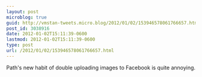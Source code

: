 ```yaml
---
layout: post
microblog: true
guid: http://vmstan-tweets.micro.blog/2012/01/02/153946578061766657.html
post_id: 3038916
date: 2012-01-02T15:11:39-0600
lastmod: 2012-01-02T15:11:39-0600
type: post
url: /2012/01/02/153946578061766657.html
---
```

Path's new habit of double uploading images to Facebook is quite annoying.
